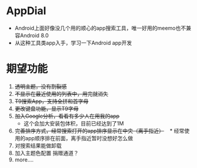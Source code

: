 # AppDial
* Android上面好像没几个用的顺心的app搜索工具，唯一好用的meemo也不兼容Android 8.0
* 从这种工具类app入手，学习一下Android app开发

# 期望功能
1. ~~透明主题，没有割裂感~~
1. ~~不显示在最近使用的列表中，用完就消失~~
1. ~~T9搜索App，支持全拼和首字母~~
1. ~~更改键盘功能，显示T9字母~~
1. ~~加入Google分析，看看有多少人在用我的app~~
    * 这个会加大安装包体积，目前已经达到了1M
1. ~~完善排序方式，经常搜索打开的app排序显示在中央（离手指近）~~
    * 经常使用的app顺序排在前面，离手指近暂时没想好怎么做
1. 对搜索结果能做卸载
1. 加入主题色配置 捐赠通道？
1. more....

# 

